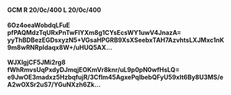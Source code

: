 #### GCM R 20/0c/400 L 20/0c/400
**6Oz4oeaWobdqLFuE**<br/>**pfPAQMdzTqURxPnTwFlYXm8g1CYsEcsWY1uwV4JnazA=**<br/>**yyThBDBezEGDsxyzN5+VGsaHPGRB9XsXSeebxTAH7AzvhtsLXJMxc1nK9m8wRNRpIdaqx8W+/uHUQ5AX...**<br/><br/>
**WJXIgjCF5JMi2rg8**<br/>**fWhRmvsUqPxdyDJmqjEOKmVr8knr/uL9p0pN0wfHsLQ=**<br/>**e9JwOE3madxz5HzbqfujR/3Cflm45AgxePqlbebQFyU59xlt6By8U3MS/eA2wOXSr2uS7/YGuNXzh6Zk...**